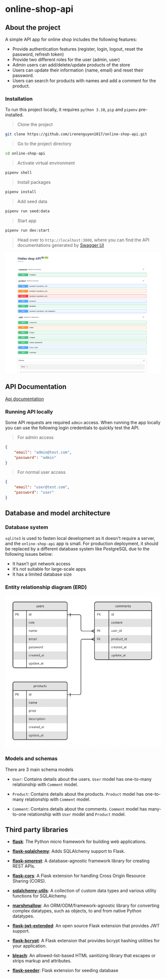 online-shop-api
===============
## About the project

A simple API app for online shop includes the following features:

- Provide authentication features (register, login, logout, reset the password, refresh token)
- Provide two different roles for the user (admin, user)
- Admin users can add/delete/update products of the store
- Users can update their information (name, email) and reset their password.
- Users can search for products with names and add a comment for the product.

### Installation

To run this project locally, it requires `python 3.10`, `pip` and `pipenv` pre-installed.

> Clone the project

```bash
git clone https://github.com/irenenguyen1017/online-shop-api.git
```

> Go to the project directory

```bash
cd online-shop-api
```

> Activate virtual environment

```bash
pipenv shell
```

> Install packages

```bash
pipenv install
```

> Add seed data

```bash
pipenv run seed:data
```

> Start app

```bash
pipenv run dev:start
```

> Head over to `http://localhost:3000`, where you can find the API documentations generated by [Swagger UI](https://github.com/swagger-api/swagger-ui)

![Swagger UI](docs/images/openapi.png)


## API Documentation

[Api documentation](docs/API_DOC.md)

### Running API locally

Some API requests are required `admin` access. When running the app locally you can use the following login credentials to quickly test the API.

> For admin access

```json
{ 
    "email": "admin@test.com",
    "password": "admin"
}
```

> For normal user access

```json
{ 
    "email": "user@test.com",
    "password": "user"
}
```

## Database and model architecture

### Database system

`sqlite3` is used to fasten local development as it doesn't require a server, and the `online-shop-api` app is small. For production deployment, it should be replaced by a different database system like PostgreSQL due to the following issues below:

- It hasn’t got network access
- It’s not suitable for large-scale apps
- It has a limited database size

### Entity relationship diagram (ERD)
![Swagger UI](docs/images/ERD.png)

### Models and schemas

There are 3 main schema models

- `User`: Contains details about the users. `User` model has one-to-many relationship with `Comment` model.

- `Product`: Contains details about the products. `Product` model has one-to-many relationship with `Comment` model.

- `Comment`: Contains details about the comments. `Comment` model has many-to-one relationship with `User` model and `Product` model.

## Third party libraries

- [**flask**](https://flask.palletsprojects.com/en/2.2.x/): The Python micro framework for building web applications.

- [**flask-sqlalchemy**](https://flask-sqlalchemy.palletsprojects.com/en/3.0.x/): Adds SQLAlchemy support to Flask.

- [**flask-smorest**](https://flask-smorest.readthedocs.io/en/latest/): A database-agnostic framework library for creating REST APIs.

- [**flask-cors**](https://flask-cors.readthedocs.io/en/latest/): A Flask extension for handling Cross Origin Resource Sharing (CORS).
  
- [**sqlalchemy-utils**](https://sqlalchemy-utils.readthedocs.io/en/latest/): A collection of custom data types and various utility functions for SQLAlchemy.

- [**marshmallow**](https://marshmallow.readthedocs.io/en/stable/): An ORM/ODM/framework-agnostic library for converting complex datatypes, such as objects, to and from native Python datatypes.

- [**flask-jwt-extended**](https://flask-jwt-extended.readthedocs.io/en/stable/): An open source Flask extension that provides JWT support.

- [**flask-bcrypt**](https://flask-bcrypt.readthedocs.io/en/1.0.1/): A Flask extension that provides bcrypt hashing utilities for your application.

- [**bleach**](https://bleach.readthedocs.io/en/latest/): An allowed-list-based HTML sanitizing library that escapes or strips markup and attributes.

- [**flask-seeder**](https://github.com/diddi-/flask-seeder): Flask extension for seeding database
